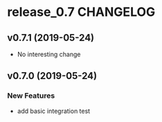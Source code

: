 # release_0.7 CHANGELOG



## v0.7.1 (2019-05-24)

- No interesting change


## v0.7.0 (2019-05-24)

### New Features
- add basic integration test






